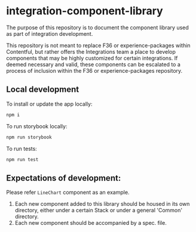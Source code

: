 # integration-component-library

The purpose of this repository is to document the component library used as part of integration development.

This repository is not meant to replace F36 or experience-packages within Contentful, but rather offers the Integrations team a place to develop components that may be highly customized for certain integrations. If deemed necessary and valid, these components can be escalated to a process of inclusion within the F36 or experience-packages repository.

## Local development

To install or update the app locally:

```sh
npm i
```

To run storybook locally: 

```sh
npm run storybook
```

To run tests: 

```sh
npm run test
```

## Expectations of development: 

Please refer ```LineChart``` component as an example. 

1. Each new component added to this library should be housed in its own directory, either under a certain Stack or under a general 'Common' directory. 
2. Each new component should be accompanied by a spec. file. 
